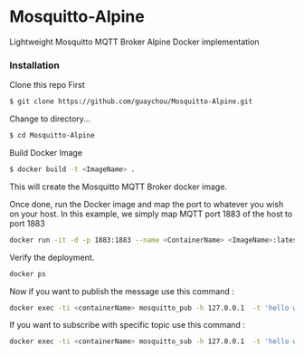 # Mosquitto-Alpine
Lightweight Mosquitto MQTT Broker Alpine Docker implementation

### Installation
Clone this repo First

```sh
$ git clone https://github.com/guaychou/Mosquitto-Alpine.git
```

Change to directory...

```sh
$ cd Mosquitto-Alpine
```

Build Docker Image
```sh
$ docker build -t <ImageName> . 
```
This will create the Mosquitto MQTT Broker docker image.

Once done, run the Docker image and map the port to whatever you wish on your host. In this example, we simply map  MQTT port 1883 of the host to port 1883 

```sh
docker run -it -d -p 1883:1883 --name <ContainerName> <ImageName>:latest
```

Verify the deployment.

```sh
docker ps
```

Now if you want to publish the message use this command : 
```sh
docker exec -ti <containerName> mosquitto_pub -h 127.0.0.1  -t 'hello world' -m 'Hello I Am Mosquitto'
```

If you want to subscribe with specific topic use this command : 
```sh
docker exec -ti <containerName> mosquitto_sub -h 127.0.0.1  -t 'hello world'
```
